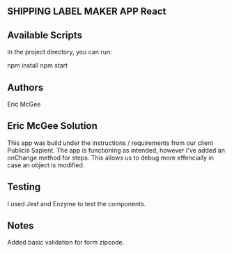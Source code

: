 ## SHIPPING LABEL MAKER APP React

## Available Scripts

In the project directory, you can run:

npm install
npm start

## Authors

Eric McGee

## Eric McGee Solution

This app was build under the instructions / requirements from our client Publicis Sapient. The app is functioning as intended, however I've added an onChange method for steps. This allows us to debug more effencially in case an object is modified.

## Testing

I used Jest and Enzyme to test the components.

## Notes

Added basic validation for form zipcode.
